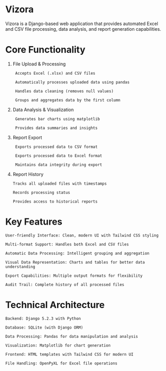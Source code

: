 # Vizora
Vizora is a Django-based web application that provides automated Excel and CSV file processing, data analysis, and report generation capabilities.

# Core Functionality
1) File Upload & Processing
   
        Accepts Excel (.xlsx) and CSV files
   
        Automatically processes uploaded data using pandas
   
        Handles data cleaning (removes null values)
   
        Groups and aggregates data by the first column
   
3) Data Analysis & Visualization
   
        Generates bar charts using matplotlib
    
        Provides data summaries and insights

   
4) Report Export
   
        Exports processed data to CSV format
   
        Exports processed data to Excel format
   
        Maintains data integrity during export
5) Report History
   
       Tracks all uploaded files with timestamps
   
       Records processing status
   
       Provides access to historical reports

# Key Features

    User-friendly Interface: Clean, modern UI with Tailwind CSS styling
    
    Multi-format Support: Handles both Excel and CSV files
    
    Automatic Data Processing: Intelligent grouping and aggregation
    
    Visual Data Representation: Charts and tables for better data understanding
    
    Export Capabilities: Multiple output formats for flexibility
    
    Audit Trail: Complete history of all processed files

# Technical Architecture
    Backend: Django 5.2.3 with Python
    
    Database: SQLite (with Django ORM)
    
    Data Processing: Pandas for data manipulation and analysis
    
    Visualization: Matplotlib for chart generation
    
    Frontend: HTML templates with Tailwind CSS for modern UI
    
    File Handling: OpenPyXL for Excel file operations
